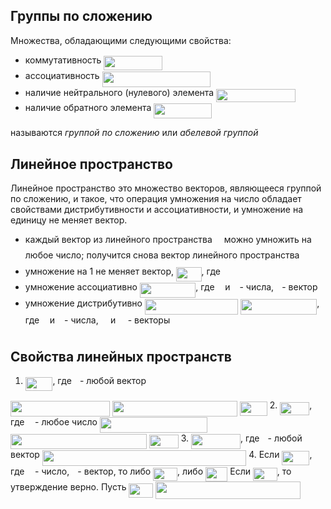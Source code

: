 ## Группы по сложению
Множества, обладающими следующими свойства:
- коммутативность <img src="/tex/487c35d44685b1cbcfebabf207613a27.svg?invert_in_darkmode&sanitize=true" align=middle width=93.58791419999999pt height=22.831056599999986pt/>
- ассоциативность <img src="/tex/cb2d972d8e5313d7893eb2357fce2123.svg?invert_in_darkmode&sanitize=true" align=middle width=173.56877174999997pt height=24.65753399999998pt/>
- наличие нейтрального (нулевого) элемента <img src="/tex/3285e5fde27127f2130343b5fcae31d6.svg?invert_in_darkmode&sanitize=true" align=middle width=126.52352459999997pt height=21.18721440000001pt/>
- наличие обратного элемента <img src="/tex/3c088e9fa4b5087a0a7b3fedb9172d05.svg?invert_in_darkmode&sanitize=true" align=middle width=93.17720609999999pt height=24.65753399999998pt/>  

называются *группой по сложению* или *абелевой группой*

## Линейное пространство
Линейное пространство это множество векторов, являющееся группой по сложению, и такое, 
что операция умножения на число обладает свойствами дистрибутивности и ассоциативности,
и умножение на единицу не меняет вектор.
- каждый вектор из линейного пространства <img src="/tex/ddcb483302ed36a59286424aa5e0be17.svg?invert_in_darkmode&sanitize=true" align=middle width=11.18724254999999pt height=22.465723500000017pt/> можно умножить на любое число;
получится снова вектор линейного пространства <img src="/tex/ddcb483302ed36a59286424aa5e0be17.svg?invert_in_darkmode&sanitize=true" align=middle width=11.18724254999999pt height=22.465723500000017pt/>
- умножение на 1 не меняет вектор, <img src="/tex/555981e859a648a2b84373e7d2e99eaa.svg?invert_in_darkmode&sanitize=true" align=middle width=40.59353594999999pt height=22.831056599999986pt/>, где <img src="/tex/e5eda459f8aca1b6ee73d651871e3204.svg?invert_in_darkmode&sanitize=true" align=middle width=5.2283516999999895pt height=22.831056599999986pt/>
- умножение ассоциативно <img src="/tex/13ca36b7b75241f767cba95f074958af.svg?invert_in_darkmode&sanitize=true" align=middle width=89.43309374999998pt height=24.65753399999998pt/>, где <img src="/tex/44bc9d542a92714cac84e01cbbb7fd61.svg?invert_in_darkmode&sanitize=true" align=middle width=8.68915409999999pt height=14.15524440000002pt/> и <img src="/tex/4bdc8d9bcfb35e1c9bfb51fc69687dfc.svg?invert_in_darkmode&sanitize=true" align=middle width=7.054796099999991pt height=22.831056599999986pt/> - числа, <img src="/tex/2f2322dff5bde89c37bcae4116fe20a8.svg?invert_in_darkmode&sanitize=true" align=middle width=5.2283516999999895pt height=22.831056599999986pt/> - вектор
- умножение дистрибутивно <img src="/tex/dc18818d2cf10e0d31af313d9f25cec5.svg?invert_in_darkmode&sanitize=true" align=middle width=149.2483344pt height=24.65753399999998pt/> <img src="/tex/f5c6a30139f2fa5315480988a9b6c92a.svg?invert_in_darkmode&sanitize=true" align=middle width=122.05838699999998pt height=24.65753399999998pt/>, где <img src="/tex/44bc9d542a92714cac84e01cbbb7fd61.svg?invert_in_darkmode&sanitize=true" align=middle width=8.68915409999999pt height=14.15524440000002pt/> и <img src="/tex/4bdc8d9bcfb35e1c9bfb51fc69687dfc.svg?invert_in_darkmode&sanitize=true" align=middle width=7.054796099999991pt height=22.831056599999986pt/> - числа, <img src="/tex/469f525d671e1e96713a0a17a13f2468.svg?invert_in_darkmode&sanitize=true" align=middle width=11.45742179999999pt height=22.831056599999986pt/> и <img src="/tex/7252ad06a4944da2b6628a58281cb887.svg?invert_in_darkmode&sanitize=true" align=middle width=11.45742179999999pt height=22.831056599999986pt/> - векторы

## Свойства линейных пространств 
 1. <img src="/tex/9099cf437a32199b65c008fcf9b7129c.svg?invert_in_darkmode&sanitize=true" align=middle width=43.584393599999984pt height=22.831056599999986pt/>, где <img src="/tex/2f2322dff5bde89c37bcae4116fe20a8.svg?invert_in_darkmode&sanitize=true" align=middle width=5.2283516999999895pt height=22.831056599999986pt/> - любой вектор  
 <img src="/tex/9b65c9dd67ce0ab45c2360868ce6c7ad.svg?invert_in_darkmode&sanitize=true" align=middle width=158.81250825pt height=24.65753399999998pt/>  
 <img src="/tex/b1bf1cbde5447b7af8b7dceb394bf8df.svg?invert_in_darkmode&sanitize=true" align=middle width=200.57070824999997pt height=24.65753399999998pt/>  
 <img src="/tex/9099cf437a32199b65c008fcf9b7129c.svg?invert_in_darkmode&sanitize=true" align=middle width=43.584393599999984pt height=22.831056599999986pt/>  
 2. <img src="/tex/49877cd4bed475ca0c1278bd565e7ecf.svg?invert_in_darkmode&sanitize=true" align=middle width=47.04520424999998pt height=21.18721440000001pt/>, где <img src="/tex/44bc9d542a92714cac84e01cbbb7fd61.svg?invert_in_darkmode&sanitize=true" align=middle width=8.68915409999999pt height=14.15524440000002pt/> - любое число  
 <img src="/tex/3c9004f73e9be1418176a1140057f811.svg?invert_in_darkmode&sanitize=true" align=middle width=172.6557393pt height=24.65753399999998pt/>  
 <img src="/tex/2fbba1361b7d194682f994022d285e73.svg?invert_in_darkmode&sanitize=true" align=middle width=217.87475489999997pt height=24.65753399999998pt/>  
 <img src="/tex/49877cd4bed475ca0c1278bd565e7ecf.svg?invert_in_darkmode&sanitize=true" align=middle width=47.04520424999998pt height=21.18721440000001pt/>  
 3. <img src="/tex/3469441a0afe3f8f959658a0d13b5820.svg?invert_in_darkmode&sanitize=true" align=middle width=78.94983524999998pt height=24.65753399999998pt/>, где <img src="/tex/2f2322dff5bde89c37bcae4116fe20a8.svg?invert_in_darkmode&sanitize=true" align=middle width=5.2283516999999895pt height=22.831056599999986pt/> - любой вектор  
 <img src="/tex/3a6b108334d26fbc7d97c58a6be505b8.svg?invert_in_darkmode&sanitize=true" align=middle width=326.34666405pt height=24.65753399999998pt/>  
 4. Если <img src="/tex/b06bd5f2c99284d79b39e49969f4fe7d.svg?invert_in_darkmode&sanitize=true" align=middle width=44.05433834999999pt height=22.831056599999986pt/>, где <img src="/tex/44bc9d542a92714cac84e01cbbb7fd61.svg?invert_in_darkmode&sanitize=true" align=middle width=8.68915409999999pt height=14.15524440000002pt/> - число, <img src="/tex/2f2322dff5bde89c37bcae4116fe20a8.svg?invert_in_darkmode&sanitize=true" align=middle width=5.2283516999999895pt height=22.831056599999986pt/> - вектор, то либо <img src="/tex/d7390019e5f9d9dcee82a92b3e0a5375.svg?invert_in_darkmode&sanitize=true" align=middle width=38.82599489999999pt height=21.18721440000001pt/>, либо <img src="/tex/d8d907e87692bcdea2713804f65a1340.svg?invert_in_darkmode&sanitize=true" align=middle width=35.36518424999999pt height=22.831056599999986pt/>  
 Если <img src="/tex/d7390019e5f9d9dcee82a92b3e0a5375.svg?invert_in_darkmode&sanitize=true" align=middle width=38.82599489999999pt height=21.18721440000001pt/>, то утверждение верно. Пусть <img src="/tex/4cef834009ebff502536412a60029e8f.svg?invert_in_darkmode&sanitize=true" align=middle width=38.82599489999999pt height=22.831056599999986pt/>  
 <img src="/tex/902a2c60e6260f6d183dcd977164d104.svg?invert_in_darkmode&sanitize=true" align=middle width=231.33506054999995pt height=27.77565449999998pt/>  


